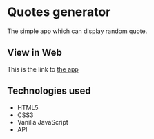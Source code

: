 # Quotes generator
The simple app which can display random quote.

## View in Web
This is the link to [the app](https://cherkasovaa.github.io/quotes_generator/)

## Technologies used
* HTML5
* CSS3
* Vanilla JavaScript
* API
